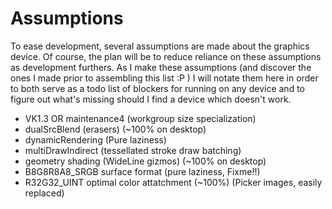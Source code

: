 # Assumptions

To ease development, several assumptions are made about the graphics device. Of course, the plan will be to reduce reliance on these assumptions as development furthers. As I make these assumptions (and discover the ones I made prior to assembling this list :P ) I will notate them here in order to both serve as a todo list of blockers for running on any device and to figure out what's missing should I find a device which doesn't work.

* VK1.3 OR maintenance4 (workgroup size specialization)
* dualSrcBlend (erasers) (~100% on desktop)
* dynamicRendering (Pure laziness)
* multiDrawIndirect (tessellated stroke draw batching)
* geometry shading (WideLine gizmos) (~100% on desktop)
* B8G8R8A8_SRGB surface format (pure laziness, Fixme!!)
* R32G32_UINT optimal color attatchment (~100%) (Picker images, easily replaced)
